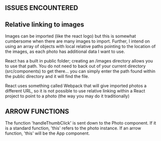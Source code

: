 ## ISSUES ENCOUNTERED

## Relative linking to images

Images can be imported (like the react logo) but this is somewhat cumbersome when there are many images to import. Further, I intend on using an array of objects with local relative paths pointing to the location of the images, as each photo has additional data I want to use.

React has a built in public folder; creating an /images directory allows you to use that path. You do not need to back out of your current directory (src/components) to get there... you can simply enter the path found within the public directory and it will find the file.

React uses something called Webpack that will give imported photos a different URL, so it is not possible to use relative linking within a React project to point to a photo (the way you may do it traditionally)

## ARROW FUNCTIONS

The function 'handleThumbClick' is sent down to the Photo component. If it is a standard function, 'this' refers to the photo instance. If an arrow function, 'this' will be the App component.
